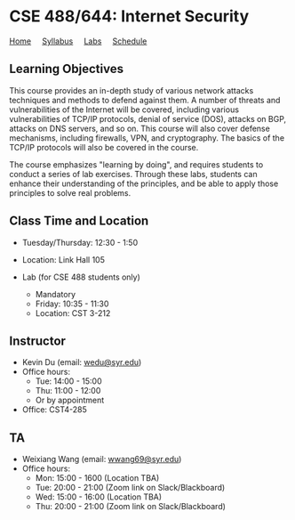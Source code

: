 # CSE 488/644: Internet Security

[Home](./index.md) &nbsp;&nbsp;&nbsp; [Syllabus](./syllabus.md)  &nbsp;&nbsp;&nbsp; [Labs](./labs.md) &nbsp;&nbsp;&nbsp; [Schedule](./schedule.md)

## Learning Objectives

This course provides an in-depth study of various network attacks techniques
and methods to defend against them. A number of threats and vulnerabilities of
the Internet will be covered, including various vulnerabilities of TCP/IP
protocols, denial of service (DOS), attacks on BGP, attacks on DNS servers,
and so on. This course will also cover defense mechanisms, 
including firewalls, VPN, and cryptography.
The basics of the TCP/IP protocols will also be covered in the course.

The course emphasizes "learning by doing",
and requires students to conduct a series of lab exercises. Through these labs,
students can enhance their understanding of the principles, and be able to
apply those principles to solve real problems.


## Class Time and Location
  - Tuesday/Thursday: 12:30 - 1:50
  - Location: Link Hall 105

  - Lab (for CSE 488 students only)
    - Mandatory 
    - Friday: 10:35 - 11:30 
    - Location: CST 3-212

## Instructor
  - Kevin Du (email: wedu@syr.edu)
  - Office hours:
      - Tue: 14:00 - 15:00 
      - Thu: 11:00 - 12:00 
      - Or by appointment
  - Office: CST4-285

## TA
  - Weixiang Wang (email: wwang69@syr.edu)
  - Office hours:
      - Mon: 15:00 - 1600 (Location TBA)
      - Tue: 20:00 - 21:00 (Zoom link on Slack/Blackboard)
      - Wed: 15:00 - 16:00 (Location TBA)
      - Thu: 20:00 - 21:00 (Zoom link on Slack/Blackboard)


